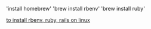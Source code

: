 
'install homebrew'
'brew install rbenv'
'brew install ruby'

[to install rbenv, ruby, rails on linux](https://www.digitalocean.com/community/tutorials/how-to-install-ruby-on-rails-with-rbenv-on-ubuntu-18-04)


